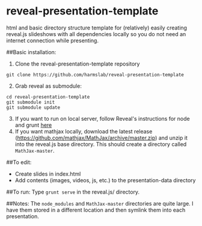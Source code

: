 # reveal-presentation-template
html and basic directory structure template for (relatively) easily creating reveal.js slideshows with all dependencies locally so you do not need an internet connection while presenting.

##Basic installation:
1. Clone the reveal-presentation-template repository
```
git clone https://github.com/harmslab/reveal-presentation-template
```
2. Grab reveal as submodule:
```
cd reveal-presentation-template
git submodule init
git submodule update
```
3. If you want to run on local server, follow Reveal's instructions for node and grunt [here](https://github.com/hakimel/reveal.js/) 
4. If you want mathjax locally, download the latest release (https://github.com/mathjax/MathJax/archive/master.zip) and unzip it into the reveal.js base directory.  This should create a directory called `MathJax-master`.

##To edit: 
 * Create slides in index.html
 * Add contents (images, videos, js, etc.) to the presentation-data directory

##To run:
Type `grunt serve` in the reveal.js/ directory.

##Notes:
The `node_modules` and `MathJax-master` directories are quite large.  I have them stored in a different location and then symlink them into each presentation. 
